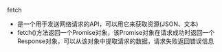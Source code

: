 fetch
- 是一个用于发送网络请求的API，可以用它来获取资源(JSON、文本)
- fetch()方法返回一个Promise对象，该Promise对象在请求成功时返回一个Response对象，可以从该对象中提取请求的数据，请求失败返回错误信息
